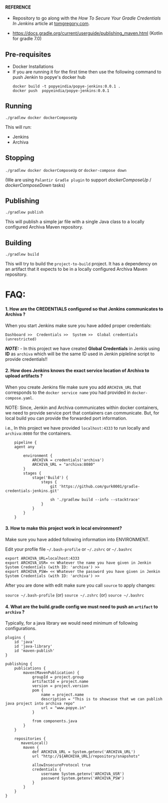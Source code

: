 #### REFERENCE
* Repository to go along with the *How To Secure Your Gradle Credentials In Jenkins* article
at [tomgregory.com](https://www.tomgregory.com).
  
* https://docs.gradle.org/current/userguide/publishing_maven.html (Kotlin for gradle 7.0)

## Pre-requisites

* Docker Installations
* If you are running it for the first time then use the following command to push Jenkin to popye's docker hub
  ```
  docker build -t popyeindia/popye-jenkins:0.0.1 .
  docker push  popyeindia/popye-jenkins:0.0.1
  ```

## Running

`./gradlew docker dockerComposeUp`

This will run:
* Jenkins
* Archiva

## Stopping

`./gradlew docker dockerComposeUp` or `docker-compose down`

(We are using `Palantir Gradle plugin` to support *dockerComposeUp* / *dockerComposeDown* tasks)


## Publishing

`./gradlew publish`

This will publish a simple jar file with a single Java class to a locally configured Archiva Maven repository.

## Building

`./gradlew build`

This will try to build the `project-to-build` project. It has a dependency on an artifact that it expects to be
in a locally configured Archiva Maven repository.

# FAQ:
#### 1. How are the CREDENTIALS configured so that Jenkins communicates to Archiva ?
  
  When you start Jenkins make sure you have added proper credentials:

  `Dashboard >>  Credentials >>  System >>  Global credentials (unrestricted)`

  ***NOTE:***
      - In this project we have created **Global Credentials** in Jenkis using **ID** as `archiva` which will be the same ID used in Jenkin pipleline script to provide credentials!!
  

#### 2. How does Jenkins knows the exact service location of Archiva to upload artifacts ?
  
  When you create Jenkins file make sure you add `ARCHIVA_URL` that corresponds to the `docker service name` you had provided in `docker-compose.yaml`.

NOTE: Since, Jenkin and Archiva communicates within docker containers, we need to provide service port that containers can communicate. But, for local build you can provide the forwarded port information.

i.e., In this project we have provided `localhost:4333` to run locally and `archiva:8080` for the containers.
   
```
    pipeline {
    agent any
    
        environment {
            ARCHIVA = credentials('archiva')
            ARCHIVA_URL = "archiva:8080"
        }
        stages {
            stage('Build') {
                steps {
                    git 'https://github.com/gurk0001/gradle-credentials-jenkins.git'
    
                    sh './gradlew build --info --stacktrace'
                }
            }
        }
    }
```
#### 3. How to make this project work in local environment?
Make sure you have added following information into ENVIRONMENT.

Edit your profile file  `~/.bash-profile` or `~/.zshrc` or `~/.bashrc`

  ```
  export ARCHIVA_URL=localhost:4333
  export ARCHIVA_USR= << Whatever the name you have given in Jenkin System Credentials (with ID: 'archiva') >>
  export ARCHIVA_PSW= << Whatever the password you have given in Jenkin System Credentials (with ID: 'archiva') >>
  ```

After you are done with edit make sure you call `source` to apply changes:

`source ~/.bash-profile` (or) `source ~/.zshrc` (or) `source ~/.bashrc`

#### 4. What are the build.gradle config we must need to push an `artifact` to `archiva` ?
Typically, for a java library we would need minimum of following configurations.

```
plugins {
    id 'java'
    id 'java-library'
    id 'maven-publish'
}

publishing {
    publications {
        maven(MavenPublication) {
            groupId = project.group
            artifactId = project.name
            version = project.version
            pom {
                name = project.name
                description = "This is to showcase that we can publish java project into archiva repo"
                url = "www.popye.in"
            }

            from components.java
        }
    }

    repositories {
       mavenLocal()
        maven {
            def ARCHIVA_URL = System.getenv('ARCHIVA_URL')
            url "http://${ARCHIVA_URL}/repository/snapshots"

            allowInsecureProtocol true
            credentials {
                username System.getenv('ARCHIVA_USR')
                password System.getenv('ARCHIVA_PSW')
            }
        }
    }
}
```